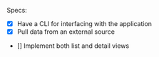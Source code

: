 Specs:

- [x] Have a CLI for interfacing with the application
- [x] Pull data from an external source
- [] Implement both list and detail views
